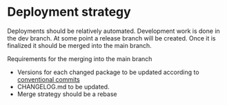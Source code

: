 # Deployment strategy

Deployments should be relatively automated. Development work is done in the dev branch. At some point a release branch will be created. Once it is finalized it should be merged into the main branch.

Requirements for the merging into the main branch

- Versions for each changed package to be updated according to [conventional commits]
- CHANGELOG.md to be updated.
- Merge strategy should be a rebase

[conventional commits]: https://www.conventionalcommits.org/en/v2.0.0/
